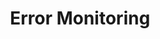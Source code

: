 ---
title: Error Monitoring
slug: 9fDE-error-monitoring
createdAt: 2021-09-10T17:54:08.000Z
updatedAt: 2022-08-18T22:36:12.000Z
---